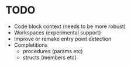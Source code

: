 # TODO
- Code block context (needs to be more robust)
- Workspaces (experimental support)
- Improve or remake entry point detection
- Completitions
    - procedures (params etc)
    - structs (members etc)